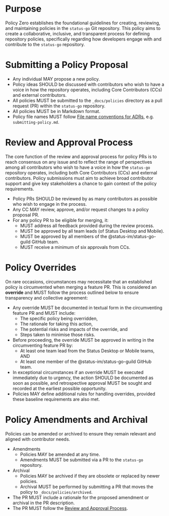 # Purpose

Policy Zero establishes the foundational guidelines for creating,
reviewing, and maintaining policies in the `status-go` Git repository.
This policy aims to create a collaborative, inclusive, and transparent
process for defining repository policies, specifically regarding how
developers engage with and contribute to the `status-go` repository.

# Submitting a Policy Proposal

- Any individual MAY propose a new policy.
- Policy ideas SHOULD be discussed with contributors who wish to have
a voice in how the repository operates, including Core Contributors
(CCs) and external contributors.
- All policies MUST be submitted to the `_docs/policies`
 directory as a pull request (PR) within the `status-go` repository.
- All policies MUST be in Markdown format.
- Policy file names MUST follow [File name conventions for ADRs](https://github.com/joelparkerhenderson/architecture-decision-record?tab=readme-ov-file#file-name-conventions-for-adrs), e.g. `submitting-policy.md`.

# Review and Approval Process

The core function of the review and approval process for policy
PRs is to reach consensus on any issue and to reflect the range
of perspectives among all contributors who wish to have a voice
in how the `status-go` repository operates, including both Core
Contributors (CCs) and external contributors. Policy submissions
must aim to achieve broad contributor support and give key stakeholders
a chance to gain context of the policy requirements.

- Policy PRs SHOULD be reviewed by as many contributors as possible
who wish to engage in the process.
- Any CC MAY review, approve, and/or request changes to a policy
proposal PR.
- For any policy PR to be eligible for merging, it:
  - MUST address all feedback provided during the review process.
  - MUST be approved by all team leads (of Status Desktop and Mobile).
  - MUST be approved by all members of the @status-im/status-go-guild
  GitHub team.
  - MUST receive a minimum of six approvals from CCs.

# Policy Overrides
On rare occasions, circumstances may necessitate that an established
policy is circumvented when merging a feature PR. This is considered
an **override** and MUST follow the process outlined below to ensure
transparency and collective agreement:

- Any override MUST be documented in textual form in the circumventing
feature PR and MUST include:
  - The specific policy being overridden,
  - The rationale for taking this action,
  - The potential risks and impacts of the override, and
  - Steps taken to minimise those risks.
- Before proceeding, the override MUST be approved in writing in the
circumventing feature PR by:
  - At least one team lead from the Status Desktop or Mobile teams, AND
  - At least one member of the @status-im/status-go-guild GitHub team.
- In exceptional circumstances if an override MUST be executed
immediately due to urgency, the action SHOULD be documented as soon
as possible, and retrospective approval MUST be sought and recorded
at the earliest possible opportunity.
- Policies MAY define additional rules for handling overrides, provided
these baseline requirements are also met.

# Policy Amendments and Archival

Policies can be amended or archived to ensure they remain relevant
and aligned with contributor needs.

- Amendments
  - Policies MAY be amended at any time.
  - Amendments MUST be submitted via a PR to the `status-go` repository.
- Archival
  - Policies MAY be archived if they are obsolete or replaced by
  newer policies.
  - Archival MUST be performed by submitting a PR that moves the
  policy to `_docs/policies/archived`.
- The PR MUST include a rationale for the proposed amendment or
archival in the PR description.
- The PR MUST follow the [Review and Approval Process](#review-and-approval-process).
